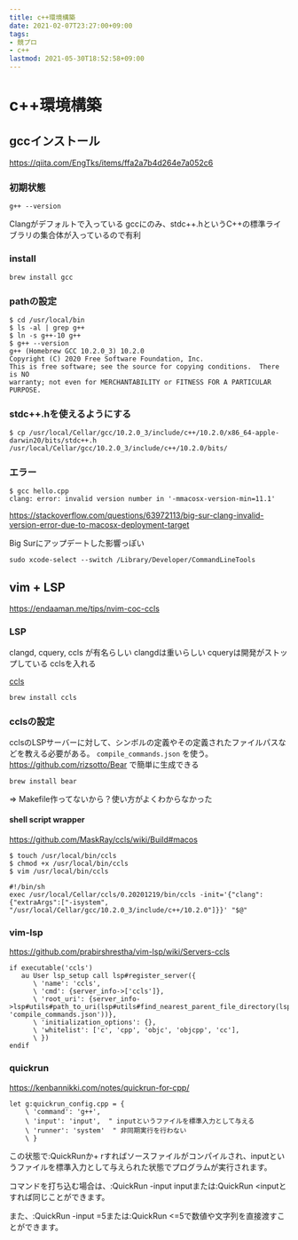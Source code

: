 ```yaml
---
title: c++環境構築
date: 2021-02-07T23:27:00+09:00
tags:
- 競プロ
- c++
lastmod: 2021-05-30T18:52:58+09:00
---
```


# c++環境構築

## gccインストール

<https://qiita.com/EngTks/items/ffa2a7b4d264e7a052c6>

### 初期状態

````shell
g++ --version
````

Clangがデフォルトで入っている
gccにのみ、stdc++.hというC++の標準ライブラリの集合体が入っているので有利

### install

````shell
brew install gcc
````

### pathの設定

````shell
$ cd /usr/local/bin
$ ls -al | grep g++
$ ln -s g++-10 g++
$ g++ --version
g++ (Homebrew GCC 10.2.0_3) 10.2.0
Copyright (C) 2020 Free Software Foundation, Inc.
This is free software; see the source for copying conditions.  There is NO
warranty; not even for MERCHANTABILITY or FITNESS FOR A PARTICULAR PURPOSE.
````

### stdc++.hを使えるようにする

````shell
$ cp /usr/local/Cellar/gcc/10.2.0_3/include/c++/10.2.0/x86_64-apple-darwin20/bits/stdc++.h /usr/local/Cellar/gcc/10.2.0_3/include/c++/10.2.0/bits/
````

### エラー

````shell
$ gcc hello.cpp
clang: error: invalid version number in '-mmacosx-version-min=11.1'
````

<https://stackoverflow.com/questions/63972113/big-sur-clang-invalid-version-error-due-to-macosx-deployment-target>

Big Surにアップデートした影響っぽい

````shell
sudo xcode-select --switch /Library/Developer/CommandLineTools
````

## vim + LSP

<https://endaaman.me/tips/nvim-coc-ccls>

### LSP

clangd, cquery, ccls が有名らしい
clangdは重いらしい
cqueryは開発がストップしている
cclsを入れる

[ccls](https://github.com/MaskRay/ccls/wiki)

````shell
brew install ccls
````

### cclsの設定

cclsのLSPサーバーに対して、シンボルの定義やその定義されたファイルパスなどを教える必要がある。 `compile_commands.json` を使う。
<https://github.com/rizsotto/Bear> で簡単に生成できる

````shell
brew install bear
````

=> Makefile作ってないから？使い方がよくわからなかった

#### shell script wrapper

<https://github.com/MaskRay/ccls/wiki/Build#macos>

````shell
$ touch /usr/local/bin/ccls
$ chmod +x /usr/local/bin/ccls
$ vim /usr/local/bin/ccls
````

````shell
#!/bin/sh
exec /usr/local/Cellar/ccls/0.20201219/bin/ccls -init='{"clang":{"extraArgs":["-isystem", "/usr/local/Cellar/gcc/10.2.0_3/include/c++/10.2.0"]}}' "$@"
````

### vim-lsp

<https://github.com/prabirshrestha/vim-lsp/wiki/Servers-ccls>

````shell
if executable('ccls')
   au User lsp_setup call lsp#register_server({
      \ 'name': 'ccls',
      \ 'cmd': {server_info->['ccls']},
      \ 'root_uri': {server_info->lsp#utils#path_to_uri(lsp#utils#find_nearest_parent_file_directory(lsp#utils#get_buffer_path(), 'compile_commands.json'))},
      \ 'initialization_options': {},
      \ 'whitelist': ['c', 'cpp', 'objc', 'objcpp', 'cc'],
      \ })
endif
````

### quickrun

<https://kenbannikki.com/notes/quickrun-for-cpp/>

````shell
let g:quickrun_config.cpp = {
    \ 'command': 'g++',
    \ 'input': 'input',  " inputというファイルを標準入力として与える
    \ 'runner': 'system'  " 非同期実行を行わない
    \ }
````

この状態で:QuickRunか<leader>+ rすればソースファイルがコンパイルされ、inputというファイルを標準入力として与えられた状態でプログラムが実行されます。

コマンドを打ち込む場合は、:QuickRun -input inputまたは:QuickRun \<inputとすれば同じことができます。

また、:QuickRun -input =5または:QuickRun \<=5で数値や文字列を直接渡すことができます。
